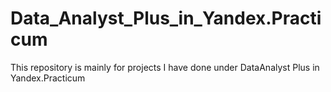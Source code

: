 # Data_Analyst_Plus_in_Yandex.Practicum
This repository is mainly for projects I have done under DataAnalyst Plus in Yandex.Practicum
